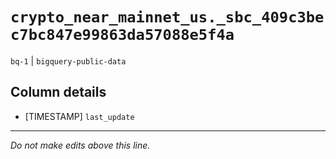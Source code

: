 # `crypto_near_mainnet_us._sbc_409c3bec7bc847e99863da57088e5f4a`
`bq-1` | `bigquery-public-data`

## Column details
* [TIMESTAMP] `last_update`

-------------------------------------------------------------------------------
*Do not make edits above this line.*
